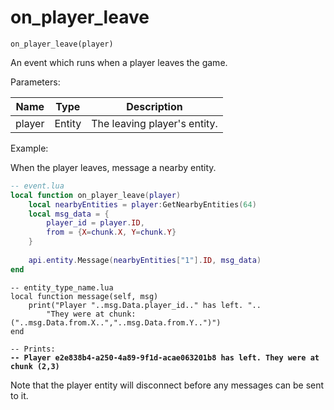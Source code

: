 # on\_player\_leave



`on_player_leave(player)`

An event which runs when a player leaves the game.&#x20;



Parameters:

| Name   | Type   | Description                  |
| ------ | ------ | ---------------------------- |
| player | Entity | The leaving player's entity. |



Example:

When the player leaves, message a nearby entity.&#x20;

```lua
-- event.lua
local function on_player_leave(player)
	local nearbyEntities = player:GetNearbyEntities(64)
	local msg_data = {
		player_id = player.ID, 
		from = {X=chunk.X, Y=chunk.Y}
	}
	
	api.entity.Message(nearbyEntities["1"].ID, msg_data)
end
```

<pre class="language-lua"><code class="lang-lua">-- entity_type_name.lua
local function message(self, msg)
	print("Player "..msg.Data.player_id.." has left. "..
		"They were at chunk: ("..msg.Data.from.X..","..msg.Data.from.Y..")")
end

-- Prints:
<strong>-- Player e2e838b4-a250-4a89-9f1d-acae063201b8 has left. They were at chunk (2,3)
</strong></code></pre>

Note that the player entity will disconnect before any messages can be sent to it.&#x20;
